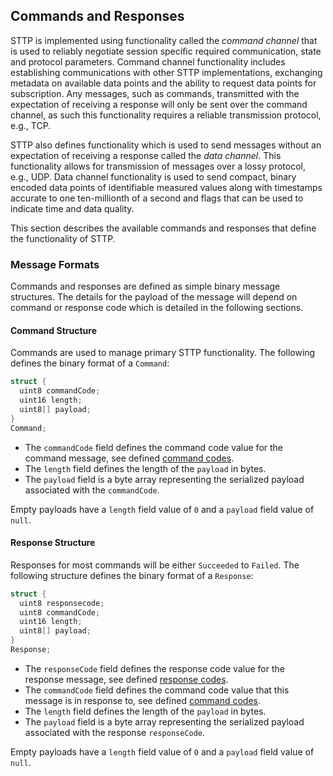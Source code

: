 ## Commands and Responses

STTP is implemented using functionality called the _command channel_ that is used to reliably negotiate session specific required communication, state and protocol parameters. Command channel functionality includes establishing communications with other STTP implementations, exchanging metadata on available data points and the ability to request data points for subscription. Any messages, such as commands, transmitted with the expectation of receiving a response will only be sent over the command channel, as such this functionality requires a reliable transmission protocol, e.g., TCP.

STTP also defines functionality which is used to send messages without an expectation of receiving a response called the _data channel_. This functionality allows for transmission of messages over a lossy protocol, e.g., UDP. Data channel functionality is used to send compact, binary encoded data points of identifiable measured values along with timestamps accurate to one ten-millionth of a second and flags that can be used to indicate time and data quality.

This section describes the available commands and responses that define the functionality of STTP.

### Message Formats

Commands and responses are defined as simple binary message structures. The details for the payload of the message will depend on command or response code which is detailed in the following sections.

#### Command Structure

Commands are used to manage primary STTP functionality. The following defines the binary format of a `Command`:

```C
struct {
  uint8 commandCode;
  uint16 length;
  uint8[] payload;
}
Command;
```

- The `commandCode` field defines the command code value for the command message, see defined [command codes](Commands.md#commands).
- The `length` field defines the length of the `payload` in bytes.
- The `payload` field is a byte array representing the serialized payload associated with the `commandCode`.

Empty payloads have a `length` field value of `0` and a `payload` field value of `null`.

#### Response Structure

Responses for most commands will be either `Succeeded` to `Failed`. The following structure defines the binary format of a `Response`:

```C
struct {
  uint8 responsecode;
  uint8 commandCode;
  uint16 length;
  uint8[] payload;
}
Response;
```
- The `responseCode` field defines the response code value for the response message, see defined [response codes](Responses.md#responses).
- The `commandCode` field defines the command code value that this message is in response to, see defined [command codes](Commands.md#commands).
- The `length` field defines the length of the `payload` in bytes.
- The `payload` field is a byte array representing the serialized payload associated with the response `responseCode`.

Empty payloads have a `length` field value of `0` and a `payload` field value of `null`.
